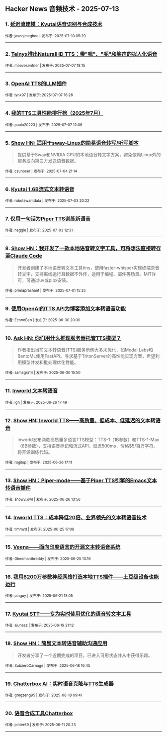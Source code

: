 ## Hacker News 音频技术 - 2025-07-13


### 1. [延迟流建模：Kyutai语音识别与合成技术](https://news.ycombinator.com/item?id=44517574)

<sub>作者: jasonjmcghee | 发布于: 2025-07-10 05:29</sub>

---

### 2. [Telnyx推出NaturalHD TTS：带"嗯"、"呃"和笑声的拟人化语音](https://news.ycombinator.com/item?id=44493162)

<sub>作者: maevesentner | 发布于: 2025-07-07 18:15</sub>

---

### 3. [OpenAI TTS的LLM插件](https://news.ycombinator.com/item?id=44491955)

<sub>作者: lynx97 | 发布于: 2025-07-07 16:26</sub>

---

### 4. [我的TTS工具性能排行榜（2025年7月）](https://news.ycombinator.com/item?id=44489490)

<sub>作者: paulo20223 | 发布于: 2025-07-07 12:06</sub>

---

### 5. [Show HN: 适用于sway-Linux的简易语音转写/听写脚本](https://news.ycombinator.com/item?id=44467937)
> 提供基于Sway和NVIDIA GPU的本地语音转文字方案，避免依赖Linux外的服务或向第三方发送语音数据。

<sub>作者: csunoser | 发布于: 2025-07-04 21:14</sub>

---

### 6. [Kyutai 1.6B流式文本转语音](https://news.ycombinator.com/item?id=44458858)

<sub>作者: robotswantdata | 发布于: 2025-07-03 20:22</sub>

---

### 7. [仅用一句话为Piper TTS训练新语音](https://news.ycombinator.com/item?id=44454329)

<sub>作者: naggie | 发布于: 2025-07-03 12:31</sub>

---

### 8. [Show HN：我开发了一款本地语音转文字工具，可将想法直接转存至Claude Code](https://news.ycombinator.com/item?id=44434864)
> 开发者创建了本地语音转文本工具hns，使用faster-whisper实现终端录音转文字，支持离线运行且数据不外传，适用于编程、邮件等场景。MIT许可，可通过uv或pipx安装。

<sub>作者: primaprashant | 发布于: 2025-07-01 15:25</sub>

---

### 9. [使用OpenAI的TTS API为博客添加文本转语音功能](https://news.ycombinator.com/item?id=44427508)

<sub>作者: EconoBen | 发布于: 2025-06-30 20:30</sub>

---

### 10. [Ask HN: 你们用什么推理服务器托管TTS模型？](https://news.ycombinator.com/item?id=44424730)
> 作者指出当前文本转语音(TTS)服务示例大多未优化，如Modal Labs和BentoML使用FastAPI。寻求基于TritonServer的高性能实现方案，希望利用模型并发和批处理优化性能。

<sub>作者: samagra14 | 发布于: 2025-06-30 15:50</sub>

---

### 11. [Inworld 文本转语音](https://news.ycombinator.com/item?id=44389636)

<sub>作者: igh | 发布于: 2025-06-26 17:49</sub>

---

### 12. [Show HN: Inworld TTS——高质量、低成本、低延迟的文本转语音](https://news.ycombinator.com/item?id=44389265)
> Inworld发布两款高质量多语言TTS模型：TTS-1（1B参数）和TTS-1-Max（8B参数），支持语音标记和流式API，延迟500ms，价格$5/百万字符。将开源训练代码。

<sub>作者: rogilop | 发布于: 2025-06-26 17:11</sub>

---

### 13. [Show HN：Piper-mode——基于Piper TTS引擎的Emacs文本转语音插件](https://news.ycombinator.com/item?id=44387470)

<sub>作者: snowy_owl | 发布于: 2025-06-26 13:56</sub>

---

### 14. [Inworld TTS：成本降低20倍、业界领先的文本转语音技术](https://news.ycombinator.com/item?id=44379611)

<sub>作者: timmyd | 发布于: 2025-06-25 17:09</sub>

---

### 15. [Veena——面向印度语言的开源文本转语音系统](https://news.ycombinator.com/item?id=44377008)

<sub>作者: Dheemanthreddy | 发布于: 2025-06-25 13:19</sub>

---

### 16. [我用8200万参数神经网络打造本地TTS插件——土豆级设备也能运行](https://news.ycombinator.com/item?id=44337290)

<sub>作者: pinguy | 发布于: 2025-06-21 13:05</sub>

---

### 17. [Kyutai STT——专为实时使用优化的语音转文本工具](https://news.ycombinator.com/item?id=44322576)

<sub>作者: ajuhasz | 发布于: 2025-06-19 21:12</sub>

---

### 18. [Show HN：简易文本转语音辅助沟通应用](https://news.ycombinator.com/item?id=44311410)
> 开发者分享了一个近期完成的项目，已进入可用状态并从中获得乐趣。

<sub>作者: SubzeroCarnage | 发布于: 2025-06-18 16:45</sub>

---

### 19. [Chatterbox AI：实时语音克隆与TTS生成器](https://news.ycombinator.com/item?id=44308242)

<sub>作者: gregzeng95 | 发布于: 2025-06-18 09:41</sub>

---

### 20. [语音合成工具Chatterbox](https://news.ycombinator.com/item?id=44251411)

<sub>作者: pinter69 | 发布于: 2025-06-11 20:23</sub>

---

